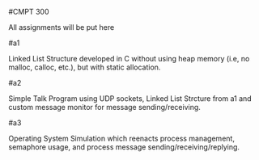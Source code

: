 #CMPT 300

All assignments will be put here

#a1

Linked List Structure developed in C without using heap memory (i.e, no malloc, calloc, etc.), but with static allocation.

#a2

Simple Talk Program using UDP sockets, Linked List Strcture from a1 and custom message monitor for message sending/receiving.

#a3

Operating System Simulation which reenacts process management, semaphore usage, and process message sending/receiving/replying.
